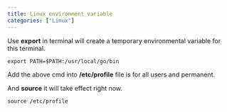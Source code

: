 ```yaml
---
title: Linux environment variable
categories: ["Linux"]
---
```


Use **export** in terminal will create a temporary environmental variable for this terminal.
```shell
export PATH=$PATH:/usr/local/go/bin
```

Add the above cmd into **/etc/profile** file is for all users and permanent.<br>

And **source** it will take effect right now.
```shell
source /etc/profile
```